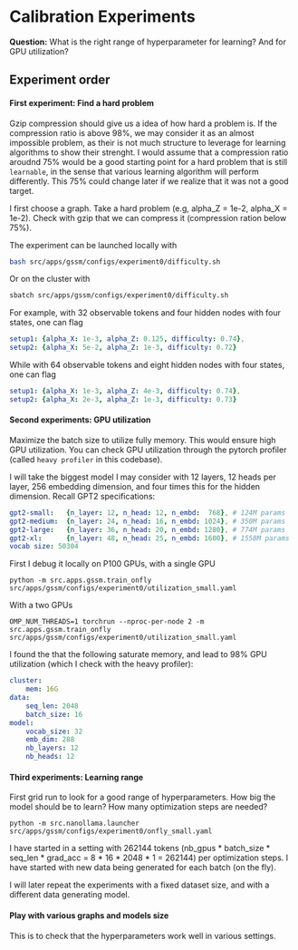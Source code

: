 # Calibration Experiments

**Question:**
What is the right range of hyperparameter for learning? And for GPU utilization?

## Experiment order

#### First experiment: Find a hard problem
Gzip compression should give us a idea of how hard a problem is.
If the compression ratio is above 98%, we may consider it as an almost impossible problem, as their is not much structure to leverage for learning algorithms to show their strenght.
I would assume that a compression ratio aroudnd 75% would be a good starting point for a hard problem that is still `learnable`, in the sense that various learning algorithm will perform differently.
This 75% could change later if we realize that it was not a good target.

I first choose a graph.
Take a hard problem (e.g, alpha_Z = 1e-2, alpha_X = 1e-2). 
Check with gzip that we can compress it (compression ration below 75%).

The experiment can be launched locally with
```bash
bash src/apps/gssm/configs/experiment0/difficulty.sh
```
Or on the cluster with
```bash
sbatch src/apps/gssm/configs/experiment0/difficulty.sh
```

For example, with 32 observable tokens and four hidden nodes with four states, one can flag
```yaml
setup1: {alpha_X: 1e-3, alpha_Z: 0.125, difficulty: 0.74},
setup2: {alpha_X: 5e-2, alpha_Z: 1e-3, difficulty: 0.72}
```
While with 64 observable tokens and eight hidden nodes with four states, one can flag
```yaml
setup1: {alpha_X: 1e-3, alpha_Z: 4e-3, difficulty: 0.74},
setup2: {alpha_X: 2e-3, alpha_Z: 1e-3, difficulty: 0.73}
```

#### Second experiments: GPU utilization
Maximize the batch size to utilize fully memory.
This would ensure high GPU utilization.
You can check GPU utilization through the pytorch profiler (called `heavy profiler` in this codebase).

I will take the biggest model I may consider with 12 layers, 12 heads per layer, 256 embedding dimension, and four times this for the hidden dimension.
Recall GPT2 specifications: 
```yaml
gpt2-small:   {n_layer: 12, n_head: 12, n_embd:  768}, # 124M params
gpt2-medium:  {n_layer: 24, n_head: 16, n_embd: 1024}, # 350M params
gpt2-large:   {n_layer: 36, n_head: 20, n_embd: 1280}, # 774M params
gpt2-xl:      {n_layer: 48, n_head: 25, n_embd: 1600}, # 1558M params
vocab size: 50304 
```

First I debug it locally on P100 GPUs, with a single GPU
```
python -m src.apps.gssm.train_onfly src/apps/gssm/configs/experiment0/utilization_small.yaml
```
With a two GPUs
```
OMP_NUM_THREADS=1 torchrun --nproc-per-node 2 -m src.apps.gssm.train_onfly src/apps/gssm/configs/experiment0/utilization_small.yaml
```
I found the that the following saturate memory, and lead to 98% GPU utilization (which I check with the heavy profiler):
```yaml
cluster:
    mem: 16G
data:
    seq_len: 2048
    batch_size: 16
model:
    vocab_size: 32
    emb_dim: 288
    nb_layers: 12
    nb_heads: 12
```

#### Third experiments: Learning range

First grid run to look for a good range of hyperparameters.
How big the model should be to learn? How many optimization steps are needed?
```
python -m src.nanollama.launcher src/apps/gssm/configs/experiment0/onfly_small.yaml
```
I have started in a setting with 262144 tokens (nb_gpus * batch_size * seq_len * grad_acc = 8 * 16 * 2048 * 1 = 262144) per optimization steps.
I have started with new data being generated for each batch (on the fly).

I will later repeat the experiments with a fixed dataset size, and with a different data generating model.

#### Play with various graphs and models size
This is to check that the hyperparameters work well in various settings.
